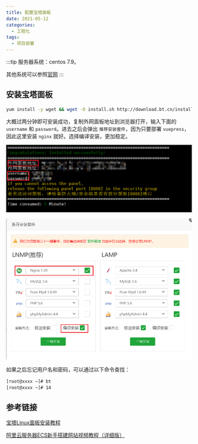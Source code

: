 ```yaml
---
title: 配置宝塔面板
date: 2021-05-12
categories:
  - 工程化
tags:
  - 项目部署
---
```


:::tip
服务器系统：centos 7.9。

其他系统可以参照[官网](https://www.bt.cn/bbs/thread-19376-1-1.html)
:::

## 安装宝塔面板

```bash
yum install -y wget && wget -O install.sh http://download.bt.cn/install/install_6.0.sh && sh install.sh
```

大概过两分钟即可安装成功，复制外网面板地址到浏览器打开，输入下面的 `username` 和 `password`。进去之后会弹出 `推荐安装套件`，因为只要部署 `vuepress`， 因此这里安装 `nginx` 就好。选择编译安装，更加稳定。

![安装宝塔](./img/0003/step1-install-bt.png)

![安装nginx](./img/0003/step2-install-nginx.png)

如果之后忘记用户名和密码，可以通过以下命令查找：

```bash
[root@xxxx ~]# bt
[root@xxxx ~]# 14
```

## 参考链接

[宝塔Linux面板安装教程](https://www.bt.cn/bbs/thread-19376-1-1.html)

[阿里云服务器ECS新手搭建网站视频教程（详细版）](https://www.bilibili.com/video/BV12T4y1N7T9?from=search&seid=2220018938681661072&spm_id_from=333.337.0.0)